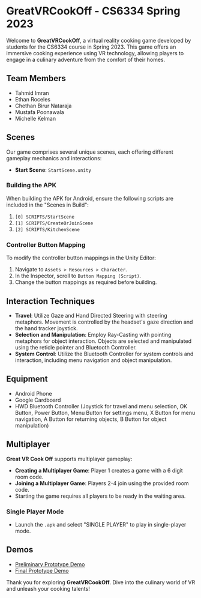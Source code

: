 # GreatVRCookOff - CS6334 Spring 2023

Welcome to **GreatVRCookOff**, a virtual reality cooking game developed by students for the CS6334 course in Spring 2023. This game offers an immersive cooking experience using VR technology, allowing players to engage in a culinary adventure from the comfort of their homes.

## Team Members
- Tahmid Imran
- Ethan Roceles
- Chethan Birur Nataraja
- Mustafa Poonawala
- Michelle Kelman

## Scenes
Our game comprises several unique scenes, each offering different gameplay mechanics and interactions:
- **Start Scene**: `StartScene.unity`

### Building the APK
When building the APK for Android, ensure the following scripts are included in the "Scenes in Build":
1. `[0] SCRIPTS/StartScene`
2. `[1] SCRIPTS/CreateOrJoinScene`
3. `[2] SCRIPTS/KitchenScene`

### Controller Button Mapping
To modify the controller button mappings in the Unity Editor:
1. Navigate to `Assets > Resources > Character`.
2. In the Inspector, scroll to `Button Mapping (Script)`.
3. Change the button mappings as required before building.

## Interaction Techniques
- **Travel**: Utilize Gaze and Hand Directed Steering with steering metaphors. Movement is controlled by the headset's gaze direction and the hand tracker joystick.
- **Selection and Manipulation**: Employ Ray-Casting with pointing metaphors for object interaction. Objects are selected and manipulated using the reticle pointer and Bluetooth Controller.
- **System Control**: Utilize the Bluetooth Controller for system controls and interaction, including menu navigation and object manipulation.

## Equipment
- Android Phone
- Google Cardboard
- HWD Bluetooth Controller (Joystick for travel and menu selection, OK Button, Power Button, Menu Button for settings menu, X Button for menu navigation, A Button for returning objects, B Button for object manipulation)

## Multiplayer
**Great VR Cook Off** supports multiplayer gameplay:
- **Creating a Multiplayer Game**: Player 1 creates a game with a 6 digit room code.
- **Joining a Multiplayer Game**: Players 2-4 join using the provided room code.
- Starting the game requires all players to be ready in the waiting area.

### Single Player Mode
- Launch the `.apk` and select "SINGLE PLAYER" to play in single-player mode.

## Demos
- [Preliminary Prototype Demo](https://www.youtube.com/watch?v=8IgeLQmDzME)
- [Final Prototype Demo](https://www.youtube.com/watch?v=C5bu_1EK5XU)

Thank you for exploring **GreatVRCookOff**. Dive into the culinary world of VR and unleash your cooking talents!
